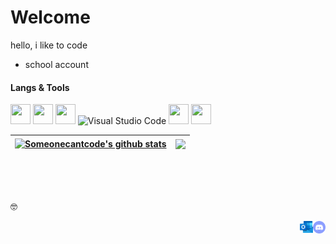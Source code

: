 <!--
**someonecantcode/someonecantcode** is a ✨ _special_ ✨ repository because its `README.md` (this file) appears on your GitHub profile.
-->

# Welcome
hello, i like to code

- school account

#### Langs & Tools
<div>
      <img width="32" height="32" src="https://luau-lang.org/assets/images/luau-88.png" /> 
      <img width="32" height="32" src="https://upload.wikimedia.org/wikipedia/commons/thumb/c/cf/Lua-Logo.svg/800px-Lua-Logo.svg.png" />
      <img width="32" height="32" src="https://upload.wikimedia.org/wikipedia/en/3/30/Java_programming_language_logo.svg" />
      <img width="32" height="32" alt="Visual Studio Code" src="https://code.visualstudio.com/assets/images/code-stable.png" />
      <img width="32" height="32" src="https://cdn.discordapp.com/attachments/1095274254347546654/1133334372720857100/Roblox_Studio_2022_Flat.png" />
      <img width="32" height="32" src="https://upload.wikimedia.org/wikipedia/commons/e/e0/Git-logo.svg" />
</div>

| <a href="https://github.com/anuraghazra/github-readme-stats"><img align="center" src="https://github-readme-stats.vercel.app/api?username=someonecantcode&show_icons=true&include_all_commits=true&theme=buefy&hide_border=true" alt="Someonecantcode's github stats" /></a> | <a href="https://github.com/anuraghazra/github-readme-stats"><img align="center" src="https://github-readme-stats.vercel.app/api/top-langs/?username=someonecantcode&layout=compact&theme=buefy&hide_border=true" /></a> |
| ------------- | ------------- |

<br/>
<br/>
<br/>

<p align= "left">🤓</p>

<a href="discordapp.com/users/820122787888889866">
  <img align="right" alt="Discord" width="20px" src="/images/discordsvg.svg" />
</a>
<a href="mailto: s-btea@lwsd.org">
  <img align="right" alt="Email" width="21px" src="/images/outlook.png" />
</a>
